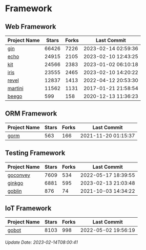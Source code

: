 # Framework

## Web Framework
| Project Name | Stars | Forks | Last Commit |
| ------------ | ----- | ----- | ----------- |
| [gin](https://github.com/gin-gonic/gin) | 66426 | 7226 | 2023-02-14 02:59:36 |
| [echo](https://github.com/labstack/echo) | 24915 | 2105 | 2023-02-10 12:43:25 |
| [kit](https://github.com/go-kit/kit) | 24566 | 2383 | 2023-01-02 06:10:18 |
| [iris](https://github.com/kataras/iris) | 23555 | 2465 | 2023-02-10 14:20:22 |
| [revel](https://github.com/revel/revel) | 12837 | 1413 | 2022-04-12 20:53:30 |
| [martini](https://github.com/go-martini/martini) | 11562 | 1131 | 2017-01-21 21:58:54 |
| [beego](https://github.com/astaxie/beego) | 599 | 158 | 2020-12-13 11:36:23 |

## ORM Framework
| Project Name | Stars | Forks | Last Commit |
| ------------ | ----- | ----- | ----------- |
| [gorm](https://github.com/jinzhu/gorm) | 563 | 166 | 2021-11-20 01:15:37 |

## Testing Framework
| Project Name | Stars | Forks | Last Commit |
| ------------ | ----- | ----- | ----------- |
| [goconvey](https://github.com/smartystreets/goconvey) | 7609 | 534 | 2022-05-17 18:39:55 |
| [ginkgo](https://github.com/onsi/ginkgo) | 6881 | 595 | 2023-02-13 21:03:48 |
| [goblin](https://github.com/franela/goblin) | 876 | 74 | 2021-10-03 14:34:22 |

## IoT Framework
| Project Name | Stars | Forks | Last Commit |
| ------------ | ----- | ----- | ----------- |
| [gobot](https://github.com/hybridgroup/gobot) | 8103 | 998 | 2022-05-02 19:56:19 |

*Update Date: 2023-02-14T08:00:41*